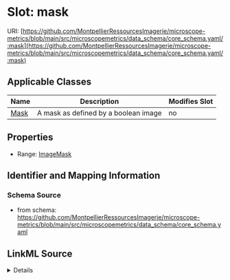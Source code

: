 # Slot: mask

URI: [https://github.com/MontpellierRessourcesImagerie/microscope-metrics/blob/main/src/microscopemetrics/data_schema/core_schema.yaml/:mask](https://github.com/MontpellierRessourcesImagerie/microscope-metrics/blob/main/src/microscopemetrics/data_schema/core_schema.yaml/:mask)



<!-- no inheritance hierarchy -->




## Applicable Classes

| Name | Description | Modifies Slot |
| --- | --- | --- |
[Mask](Mask.md) | A mask as defined by a boolean image |  no  |







## Properties

* Range: [ImageMask](ImageMask.md)





## Identifier and Mapping Information







### Schema Source


* from schema: https://github.com/MontpellierRessourcesImagerie/microscope-metrics/blob/main/src/microscopemetrics/data_schema/core_schema.yaml




## LinkML Source

<details>
```yaml
name: mask
from_schema: https://github.com/MontpellierRessourcesImagerie/microscope-metrics/blob/main/src/microscopemetrics/data_schema/core_schema.yaml
rank: 1000
multivalued: false
alias: mask
owner: Mask
domain_of:
- Mask
range: ImageMask
inlined: true

```
</details>